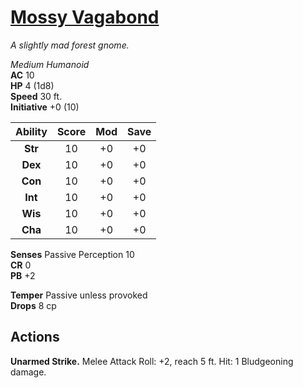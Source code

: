 # [Mossy Vagabond](https://hollowknight.wiki/w/Mossy_Vagabond)

*A slightly mad forest gnome.*

*Medium Humanoid*  
**AC** 10  
**HP** 4 (1d8)  
**Speed** 30 ft.  
**Initiative** +0 (10)  

| Ability | Score | Mod | Save |
|:-------:|:-----:|:---:|:----:|
| **Str** | 10    | +0  | +0   |
| **Dex** | 10    | +0  | +0   |
| **Con** | 10    | +0  | +0   |
| **Int** | 10    | +0  | +0   |
| **Wis** | 10    | +0  | +0   |
| **Cha** | 10    | +0  | +0   |

**Senses** Passive Perception 10  
**CR** 0  
**PB** +2  

**Temper** Passive unless provoked  
**Drops** 8 cp  

## Actions

**Unarmed Strike.** Melee Attack Roll: +2, reach 5 ft. Hit: 1 Bludgeoning damage.
